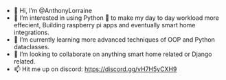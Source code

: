 - 👋 Hi, I’m @AnthonyLorraine
- 👀 I’m interested in using Python 🐍 to make my day to day workload more effecient, Building raspberry pi apps and eventually smart home integrations.
- 🌱 I’m currently learning more advanced techniques of OOP and Python dataclasses.
- 💞️ I’m looking to collaborate on anything smart home related or Django related.
- 📫 Hit me up on discord: https://discord.gg/vH7H5yCXH9


<!---
AnthonyLorraine/AnthonyLorraine is a ✨ special ✨ repository because its `README.md` (this file) appears on your GitHub profile.
You can click the Preview link to take a look at your changes.
--->
